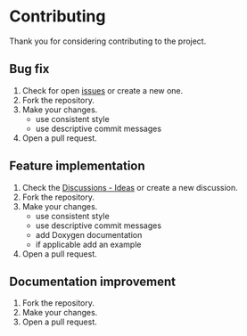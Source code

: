 # Contributing
Thank you for considering contributing to the project.

## Bug fix
1. Check for open [issues][issues] or create a new one.
2. Fork the repository.
3. Make your changes.
   - use consistent style
   - use descriptive commit messages
4. Open a pull request.

## Feature implementation
1. Check the [Discussions - Ideas][ideas-disc] or create a new discussion.
2. Fork the repository.
3. Make your changes.
   - use consistent style
   - use descriptive commit messages
   - add Doxygen documentation
   - if applicable add an example
4. Open a pull request.

## Documentation improvement
1. Fork the repository.
2. Make your changes.
3. Open a pull request.

[issues]: https://github.com/VaSe7u/LiquidMenu/issues
[ideas-disc]: https://github.com/VaSe7u/LiquidMenu/discussions/categories/ideas
